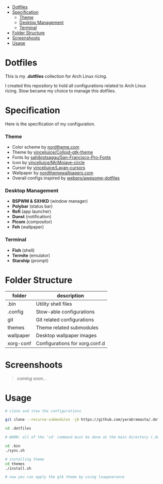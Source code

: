 - [Dotfiles](#dotfiles)
- [Specification](#specification)
    - [Theme](#theme)
    - [Desktop Management](#desktop-management)
    - [Terminal](#terminal)
- [Folder Structure](#folder-structure)
- [Screenshoots](#screenshoots)
- [Usage](#usage)

# Dotfiles

This is my **.dotfiles** collection for Arch Linux ricing.

I created this repository to hold all configurations related to Arch Linux ricing. Stow became my choice to manage this dotfiles.

# Specification

Here is the specification of my configuration.

### Theme

- Color scheme by [nordtheme.com](https://www.nordtheme.com/docs/colors-and-palettes)
- Theme by [vinceliuice/Colloid-gtk-theme](https://github.com/vinceliuice/Colloid-gtk-theme)
- Fonts by [sahibjotsaggu/San-Francisco-Pro-Fonts](https://github.com/sahibjotsaggu/San-Francisco-Pro-Fonts)
- Icon by [vinceliuice/McMojave-circle](https://github.com/vinceliuice/McMojave-circle)
- Cursor by [vinceliuice/Layan-cursors](https://github.com/vinceliuice/Layan-cursors)
- Wallpaper by [nordthemewallpapers.com](https://nordthemewallpapers.com)
- Overall configs inspired by [webpro/awesome-dotfiles](https://github.com/webpro/awesome-dotfiles)

### Desktop Management

- **BSPWM & SXHKD** (window manager)
- **Polybar** (status bar)
- **Rofi** (app launcher)
- **Dunst** (notification)
- **Picom** (compositor)
- **Feh** (wallpaper)

### Terminal

- **Fish** (shell)
- **Termite** (emulator)
- **Starship** (prompt)

# Folder Structure

| folder | description |
|--|--|
|.bin|Utility shell files|
|.config|Stow-able configurations|
|git|Git related configurations|
|themes|Theme related submodules|
|wallpaper|Desktop wallpaper images|
|xorg-conf|Configurations for xorg.conf.d|

# Screenshoots

> _coming soon..._

# Usage

```bash
# clone and stow the configurations

git clone --recurse-submodules -j8 https://github.com/yarabramasta/.dotfiles.git

cd .dotfiles

# WARN: all of the 'cd' command must be done at the main directory (.dotfiles)

cd .bin
./sync.sh

# installing theme
cd themes
./install.sh

# now you can apply the gtk theme by using lxappearance
```